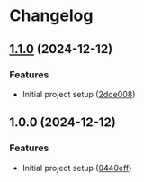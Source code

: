 # Changelog

## [1.1.0](https://github.com/IsraelDeveloperMaster/Kotlin-Multiplataform-Example/compare/v1.0.0...v1.1.0) (2024-12-12)


### Features

* Initial project setup ([2dde008](https://github.com/IsraelDeveloperMaster/Kotlin-Multiplataform-Example/commit/2dde008ed13ecf29391e0df81f5fc6635d2c34af))

## 1.0.0 (2024-12-12)


### Features

* Initial project setup ([0440eff](https://github.com/IsraelDeveloperMaster/Kotlin-Multiplataform-Example/commit/0440eff3857bbc97c42ff2067f8fb07a91331fa7))
